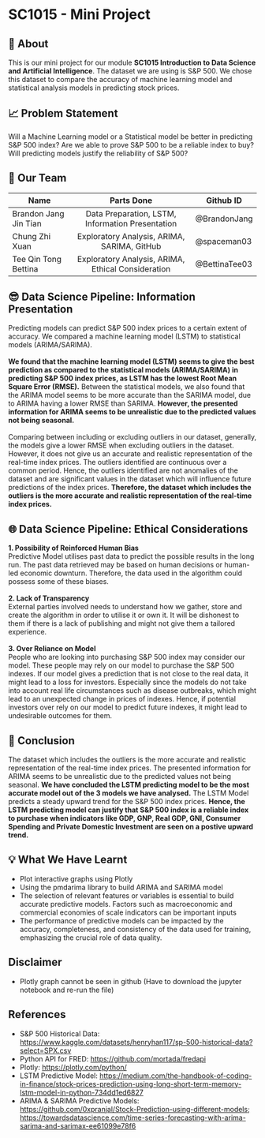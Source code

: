 # SC1015 - Mini Project
## :page_with_curl: About
This is our mini project for our module **SC1015 Introduction to Data Science and Artificial Intelligence**. The dataset we are using is S&P 500. We chose this dataset to compare the accuracy of machine learning model and statistical analysis models in predicting stock prices.

## :chart_with_upwards_trend: Problem Statement
Will a Machine Learning model or a Statistical model be better in predicting S&P 500 index? Are we able to prove S&P 500 to be a reliable index to buy? Will predicting models justify the reliability of S&P 500? 

## :busts_in_silhouette: Our Team
| Name | Parts Done | Github ID |
|---|:---:|---|
| Brandon Jang Jin Tian | Data Preparation, LSTM, Information Presentation | @BrandonJang |
| Chung Zhi Xuan | Exploratory Analysis, ARIMA, SARIMA, GitHub | @spaceman03 |
| Tee Qin Tong Bettina | Exploratory Analysis, ARIMA, Ethical Consideration | @BettinaTee03 |

## :sunglasses: Data Science Pipeline: Information Presentation
Predicting models can predict S&P 500 index prices to a certain extent of accuracy. We compared a machine learning model (LSTM) to statistical models (ARIMA/SARIMA).   
<br>
**We found that the machine learning model (LSTM) seems to give the best prediction as compared to the statistical models (ARIMA/SARIMA) in predicting S&P 500 index prices, as LSTM has the lowest Root Mean Square Error (RMSE).**
Between the statistical models, we also found that the ARIMA model seems to be more accurate than the SARIMA model, due to ARIMA having a lower RMSE than SARIMA. **However, the presented information for ARIMA seems to be unrealistic due to the predicted values not being seasonal.**    
<br>
Comparing between including or excluding outliers in our dataset, generally, the models give a lower RMSE when excluding outliers in the dataset. However, it does not give us an accurate and realistic representation of the real-time index prices. The outliers identified are continuous over a common period. Hence, the outliers identified are not anomalies of the dataset and are significant values in the dataset which will influence future predictions of the index prices. **Therefore, the dataset which includes the outliers is the more accurate and realistic representation of the real-time index prices.**

## :globe_with_meridians: Data Science Pipeline: Ethical Considerations
**1. Possibility of Reinforced Human Bias**  
Predictive Model utilises past data to predict the possible results in the long run. The past data retrieved may be based on human decisions or human-led economic downturn. Therefore, the data used in the algorithm could possess some of these biases.   
<br>
**2. Lack of Transparency**  
External parties involved needs to understand how we gather, store and create the algorithm in order to utilise it or own it. It will be dishonest to them if there is a lack of publishing and might not give them a tailored experience.  
<br>
**3. Over Reliance on Model**  
People who are looking into purchasing S&P 500 index may consider our model. These people may rely on our model to purchase the S&P 500 indexes. If our model gives a prediction that is not close to the real data, it might lead to a loss for investors. Especially since the models do not take into account real life circumstances such as disease outbreaks, which might lead to an unexpected change in prices of indexes. Hence, if potential investors over rely on our model to predict future indexes, it might lead to undesirable outcomes for them.  

## :bookmark_tabs: Conclusion
The dataset which includes the outliers is the more accurate and realistic representation of the real-time index prices. The presented information for ARIMA seems to be unrealistic due to the predicted values not being seasonal. **We have concluded the LSTM predicting model to be the most accurate model out of the 3 models we have analysed.** The LSTM Model predicts a steady upward trend for the S&P 500 index prices. **Hence, the LSTM predicting model can justify that S&P 500 index is a reliable index to purchase when indicators like GDP, GNP, Real GDP, GNI, Consumer Spending and Private Domestic Investment are seen on a postive upward trend.**

## :bulb: What We Have Learnt
- Plot interactive graphs using Plotly
- Using the pmdarima library to build ARIMA and SARIMA model
- The selection of relevant features or variables is essential to build accurate predictive models. Factors such as macroeconomic and commercial economies of scale indicators can be important inputs
- The performance of predictive models can be impacted by the accuracy, completeness, and consistency of the data used for training, emphasizing the crucial role of data quality.

## Disclaimer
- Plotly graph cannot be seen in github (Have to download the jupyter notebook and re-run the file)

## References
- S&P 500 Historical Data: https://www.kaggle.com/datasets/henryhan117/sp-500-historical-data?select=SPX.csv
- Python API for FRED: https://github.com/mortada/fredapi
- Plotly: https://plotly.com/python/
- LSTM Predictive Model: https://medium.com/the-handbook-of-coding-in-finance/stock-prices-prediction-using-long-short-term-memory-lstm-model-in-python-734dd1ed6827
- ARIMA & SARIMA Predictive Models: https://github.com/0xpranjal/Stock-Prediction-using-different-models; https://towardsdatascience.com/time-series-forecasting-with-arima-sarima-and-sarimax-ee61099e78f6
